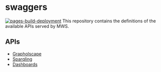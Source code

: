 # swaggers
[![pages-build-deployment](https://github.com/obdasystems/swaggers/actions/workflows/pages/pages-build-deployment/badge.svg)](https://github.com/obdasystems/swaggers/actions/workflows/pages/pages-build-deployment)
This repository contains the definitions of the available APIs served by MWS.

## APIs

- [Grapholscape](https://obdasystems.github.io/swaggers/rdf-graph)
- [Sparqling](https://obdasystems.github.io/swaggers/sparqling)
- [Dashboards](https://obdasystems.github.io/swaggers/dashboards)

